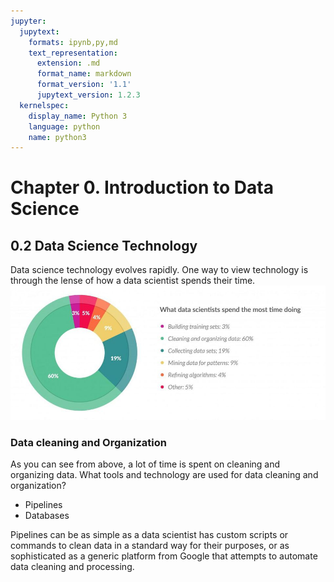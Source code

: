 ```yaml
---
jupyter:
  jupytext:
    formats: ipynb,py,md
    text_representation:
      extension: .md
      format_name: markdown
      format_version: '1.1'
      jupytext_version: 1.2.3
  kernelspec:
    display_name: Python 3
    language: python
    name: python3
---
```


# Chapter 0. Introduction to Data Science

## 0.2 Data Science Technology

Data science technology evolves rapidly. One way to view technology is through the lense of how a data scientist spends their time.
<img src="datasciencetime.jpg">


### Data cleaning and Organization

As you can see from above, a lot of time is spent on cleaning and organizing data. What tools and technology are used for data cleaning and organization?
* Pipelines
* Databases

Pipelines can be as simple as a data scientist has custom scripts or commands to clean data in a standard way for their purposes, or as sophisticated as a generic platform from Google that attempts to automate data cleaning and processing.

```python

```
